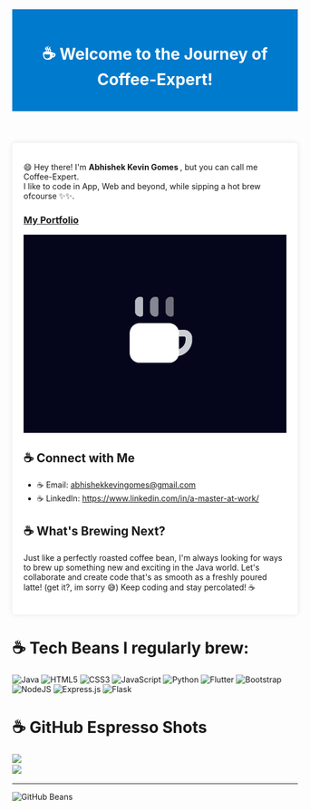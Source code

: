
<!--
**Coffee-Expert/Coffee-Expert** is a ✨ _special_ ✨ repository because its `README.md` (this file) appears on your GitHub profile.

Here are some ideas to get you started:

- 🔭 I’m currently working on ...
- 🌱 I’m currently learning ...
- 👯 I’m looking to collaborate on ...
- 🤔 I’m looking for help with ...
- 💬 Ask me about ...
- 📫 How to reach me: ...
- 😄 Pronouns: ...
- ⚡ Fun fact: ...
-->
<!DOCTYPE html>
<html lang="en">
<head>
    <meta charset="UTF-8">
    <meta name="viewport" content="width=device-width, initial-scale=1.0">
</head>
<body>
    <header style="background-color: #007acc; color: white; text-align: center; padding: 20px;">
        <h1>☕ Welcome to the Journey of Coffee-Expert!</h1>
    </header>
    <div class="container" style="max-width: 800px; margin: 20px auto; background-color: white; padding: 20px; border-radius: 5px; box-shadow: 0 0 10px rgba(0, 0, 0, 0.1);">
        <p> 😄 Hey there! I'm <b> Abhishek Kevin Gomes </b>, but you can call me Coffee-Expert. <br>
            I like to code in App, Web and beyond, while sipping a hot brew ofcourse ✨✨. </p> 
        <a href="https://coffee-expert.github.io/Portfolio_kev/"><h3>My Portfolio</h3>  </a>
        <img align="center" alt="Coding" width="550" height="350" src="https://github.com/Coffee-Expert/Coffee-Expert/blob/main/coffee_lines.gif">
        <h2>☕ Connect with Me</h2>
        <ul>
            <li>☕ Email: <a href="mailto:abhishekkevingomes@gmail.com">abhishekkevingomes@gmail.com</a></li>
            <li>☕ LinkedIn: <a href="https://www.linkedin.com/in/a-master-at-work/" target="_blank">https://www.linkedin.com/in/a-master-at-work/</a></li>
        </ul> 
        <h2>☕ What's Brewing Next?</h2>
        <p>
         Just like a perfectly roasted coffee bean, I'm always looking for ways to brew up something new and exciting in the Java world. Let's collaborate and create code that's as smooth as a freshly poured latte! (get it?, im sorry 😅)
         Keep coding and stay percolated! ☕
        </p>
    </div>
</body>
</html>

# ☕ Tech Beans I regularly brew:
![Java](https://img.shields.io/badge/java-%23ED8B00.svg?style=for-the-badge&logo=java&logoColor=white)
![HTML5](https://img.shields.io/badge/html5-%23E34F26.svg?style=for-the-badge&logo=html5&logoColor=white) 
![CSS3](https://img.shields.io/badge/css3-%231572B6.svg?style=for-the-badge&logo=css3&logoColor=white) 
![JavaScript](https://img.shields.io/badge/javascript-%23323330.svg?style=for-the-badge&logo=javascript&logoColor=%23F7DF1E) 
![Python](https://img.shields.io/badge/python-3670A0?style=for-the-badge&logo=python&logoColor=ffdd54)
![Flutter](https://img.shields.io/badge/Flutter-%2302569B.svg?style=for-the-badge&logo=Flutter&logoColor=white)
![Bootstrap](https://img.shields.io/badge/bootstrap-%23563D7C.svg?style=for-the-badge&logo=bootstrap&logoColor=white) 
![NodeJS](https://img.shields.io/badge/node.js-6DA55F?style=for-the-badge&logo=node.js&logoColor=white) 
![Express.js](https://img.shields.io/badge/express.js-%23404d59.svg?style=for-the-badge&logo=express&logoColor=%2361DAFB) 
![Flask](https://img.shields.io/badge/flask-%23000.svg?style=for-the-badge&logo=flask&logoColor=white)

# ☕ GitHub Espresso Shots
![](https://github-readme-stats.vercel.app/api/top-langs/?username=Coffee-Expert&theme=radical&hide_border=false&include_all_commits=true&count_private=false&layout=compact)
<br>
![](https://github-readme-streak-stats.herokuapp.com/?user=Coffee-Expert&theme=radical&hide_border=false)<br/>

---

![GitHub Beans](https://komarev.com/ghpvc/?username=abhishekkevingomes&color=green)
